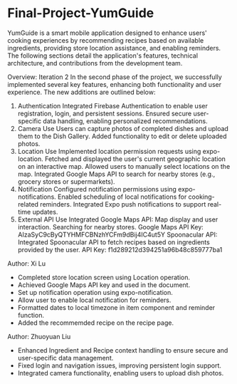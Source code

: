 # Final-Project-YumGuide

YumGuide is a smart mobile application designed to enhance users' cooking experiences by recommending recipes based on available ingredients, providing store location assistance, and enabling reminders. The following sections detail the application's features, technical architecture, and contributions from the development team.

Overview: Iteration 2
In the second phase of the project, we successfully implemented several key features, enhancing both functionality and user experience. The new additions are outlined below:

1. Authentication
Integrated Firebase Authentication to enable user registration, login, and persistent sessions.
Ensured secure user-specific data handling, enabling personalized recommendations.
2. Camera Use
Users can capture photos of completed dishes and upload them to the Dish Gallery.
Added functionality to edit or delete uploaded photos.
3. Location Use
Implemented location permission requests using expo-location.
Fetched and displayed the user's current geographic location on an interactive map.
Allowed users to manually select locations on the map.
Integrated Google Maps API to search for nearby stores (e.g., grocery stores or supermarkets).
4. Notification
Configured notification permissions using expo-notifications.
Enabled scheduling of local notifications for cooking-related reminders.
Integrated Expo push notifications to support real-time updates.
5. External API Use
Integrated Google Maps API:
Map display and user interaction.
Searching for nearby stores.
Google Maps API Key: AIzaSyC9cByQTYHMFCBNzhYCFm9dBij4IC4ut5Y
Spoonacular API:
Integrated Spoonacular API to fetch recipes based on ingredients provided by the user.
API Key: f1d289212d394251a96b48c859777ba1

Author: Xi Lu
* Completed store location screen using Location operation. 
* Achieved Google Maps API key and used in the document.
* Set up notification operation using expo-notification.
* Allow user to enable local notification for reminders.
* Formatted dates to local timezone in item component and reminder function.
* Added the recommemded recipe on the recipe page.

Author: Zhuoyuan Liu
* Enhanced Ingredient and Recipe context handling to ensure secure and user-specific data management.
* Fixed login and navigation issues, improving persistent login support.
* Integrated camera functionality, enabling users to upload dish photos.

